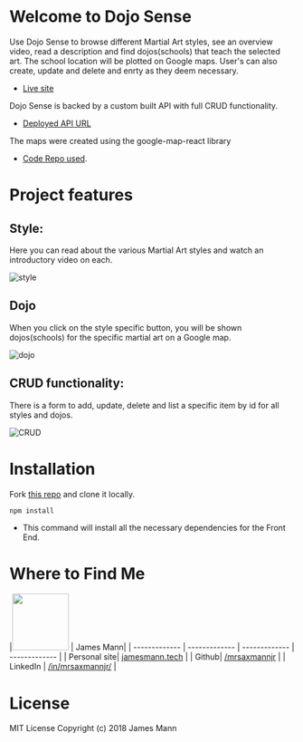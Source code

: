 # Welcome to Dojo Sense
Use Dojo Sense to browse different Martial Art styles, see an overview video, read a description and find dojos(schools) that teach the selected art.  The school location will be plotted on Google maps.  User's can also create, update and delete and enrty as they deem necessary.
* [Live site](https://tower-fe.herokuapp.com/)

Dojo Sense is backed by a custom built API with full CRUD functionality.
* [Deployed API URL](https://dojo-sense.herokuapp.com/)

The maps were created using the google-map-react library
* [Code Repo used](https://github.com/istarkov/google-map-react).

# Project features
## Style:
Here you can read about the various Martial Art styles and watch an introductory video on each.

![style]()

## Dojo
When you click on the style specific button, you will be shown dojos(schools) for the specific martial art on a Google map.

![dojo]()

## CRUD functionality:
There is a form to add, update, delete and list a specific item by id for all styles and dojos.

![CRUD]()

# Installation
Fork [this repo](https://github.com/mrsaxmannjr/dojo-sense-Frontend) and clone it locally.
```
npm install

```
* This command will install all the necessary dependencies for the Front End.

# Where to Find Me

|<img src="https://user-images.githubusercontent.com/32685092/35991367-3e12abb2-0cc4-11e8-93a4-9da6ab4b00a8.jpg" width="100"> | James Mann|
| ------------- | ------------- | ------------- | ------------- |
| Personal site| [jamesmann.tech](https://jamesmann.tech) |
| Github| [/mrsaxmannjr](https://github.com/mrsaxmannjr) |
| LinkedIn   | [/in/mrsaxmannjr/](https://www.linkedin.com/in/mrsaxmannjr/) |

# License
MIT License Copyright (c) 2018 James Mann
